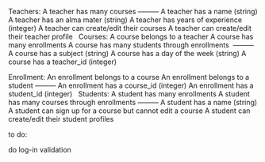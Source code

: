 Teachers:
A teacher has many courses
———
A teacher has a name (string)
A teacher has an alma mater (string)
A teacher has years of experience (integer)
A teacher can create/edit their courses
A teacher can create/edit their teacher profile
 
Courses:
A course belongs to a teacher
A course has many enrollments
A course has many students through enrollments
 ———
A course has a subject (string)
A course has a day of the week (string)
A course has a teacher_id (integer)

Enrollment:
An enrollment belongs to a course
An enrollment belongs to a student
———
An enrollment has a course_id (integer)
An enrollment has a student_id (integer)
 
Students:
A student has many enrollments
A student has many courses through enrollments
———
A student has a name (string)
A student can sign up for a course but cannot edit a course
A student can create/edit their student profiles

to do:

do log-in validation
